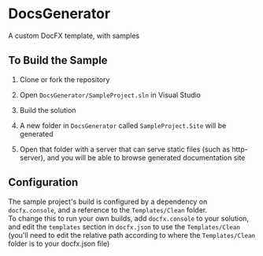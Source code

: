 # DocsGenerator
A custom DocFX template, with samples

## To Build the Sample

1. Clone or fork the repository

1. Open `DocsGenerator/SampleProject.sln` in Visual Studio

1. Build the solution

1. A new folder in `DocsGenerator` called `SampleProject.Site` will be generated

1. Open that folder with a server that can serve static files (such as http-server), and you will be able to browse generated documentation site

## Configuration

The sample project's build is configured by a dependency on `docfx.console`, and a reference to the `Templates/Clean` folder.  
To change this to run your own builds, add `docfx.console` to your solution, and edit the `templates` section in `docfx.json` to use the `Templates/Clean` (you'll need to edit the relative path according to where the `Templates/Clean` folder is to your docfx.json file)